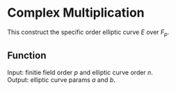 # Complex Multiplication

This construct the specific order elliptic curve $E$ over $F_p$.

## Function

Input: finitie field order $p$ and elliptic curve order $n$.  
Output: elliptic curve params $a$ and $b$.
